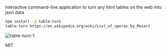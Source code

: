 interactive command-line application to turn any html tables on the web into json data

```bash
npm install -g table-turn
table-turn https://en.wikipedia.org/wiki/List_of_operas_by_Mozart
```
![table-turn-1](https://user-images.githubusercontent.com/399657/35233106-2e602976-ff6b-11e7-9a93-fb807b056195.gif)


MIT
